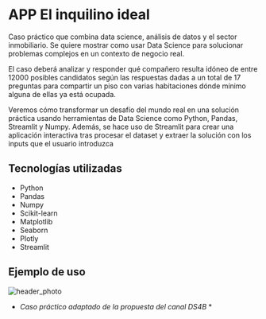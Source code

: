 # APP El inquilino ideal

Caso práctico que combina data science, análisis de datos y el sector inmobiliario. Se quiere mostrar como usar Data Science para solucionar problemas complejos en un contexto de negocio real.

El caso deberá analizar y responder qué compañero resulta idóneo de entre 12000 posibles candidatos según las respuestas dadas a un total de 17 preguntas para compartir un piso con varias habitaciones dónde mínimo alguna de ellas ya está ocupada.

Veremos cómo transformar un desafío del mundo real en una solución práctica usando herramientas de Data Science como Python, Pandas, Streamlit y Numpy. Además, se hace uso de Streamlit para crear una aplicación interactiva tras procesar el dataset y extraer la solución con los inputs que el usuario introduzca

## Tecnologías utilizadas

- Python
- Pandas
- Numpy
- Scikit-learn
- Matplotlib
- Seaborn
- Plotly
- Streamlit

## Ejemplo de uso

![header_photo](https://github.com/CarlEstP/app_inquilino_ideal/blob/main/Media/exa.PNG)

- _Caso práctico adaptado de la propuesta del canal DS4B_ \*
